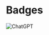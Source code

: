# Badges


![ChatGPT](https://img.shields.io/badge/chatGPT-74aa9c?style=for-the-badge&logo=openai&logoColor=white)
